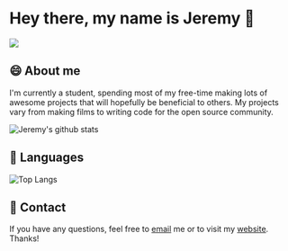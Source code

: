# Hey there, my name is Jeremy 👋

![](https://github.com/jeremygautama/jeremygautama/blob/master/thisisjeremypage.jpg?raw=true)

## 😄 About me
I'm currently a student, spending most of my free-time making lots of awesome projects that will hopefully be beneficial to others. My projects vary from making films to writing code for the open source community. 

![Jeremy's github stats](https://github-readme-stats.vercel.app/api?username=jeremygautama&show_icons=true)

## 🙊 Languages
![Top Langs](https://github-readme-stats.vercel.app/api/top-langs/?username=jeremygautama)

## 🥨 Contact
If you have any questions, feel free to [email](mailto:mail.jeremygautama@gmail.com) me or to visit my [website](https://jeremygautama.github.io). Thanks!


